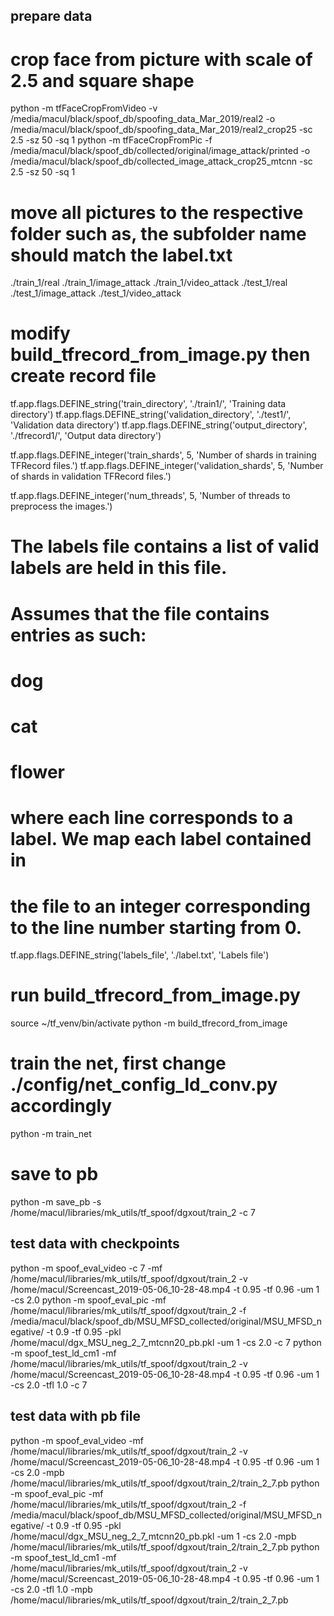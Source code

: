## prepare data

# crop face from picture with scale of 2.5 and square shape
python -m tfFaceCropFromVideo -v /media/macul/black/spoof_db/spoofing_data_Mar_2019/real2 -o /media/macul/black/spoof_db/spoofing_data_Mar_2019/real2_crop25 -sc 2.5 -sz 50 -sq 1
python -m tfFaceCropFromPic -f /media/macul/black/spoof_db/collected/original/image_attack/printed -o /media/macul/black/spoof_db/collected_image_attack_crop25_mtcnn -sc 2.5 -sz 50 -sq 1

# move all pictures to the respective folder such as, the subfolder name should match the label.txt
./train_1/real
./train_1/image_attack
./train_1/video_attack
./test_1/real
./test_1/image_attack
./test_1/video_attack

# modify build_tfrecord_from_image.py then create record file
tf.app.flags.DEFINE_string('train_directory', './train1/',
                           'Training data directory')
tf.app.flags.DEFINE_string('validation_directory', './test1/',
                           'Validation data directory')
tf.app.flags.DEFINE_string('output_directory', './tfrecord1/',
                           'Output data directory')

tf.app.flags.DEFINE_integer('train_shards', 5,
                            'Number of shards in training TFRecord files.')
tf.app.flags.DEFINE_integer('validation_shards', 5,
                            'Number of shards in validation TFRecord files.')

tf.app.flags.DEFINE_integer('num_threads', 5,
                            'Number of threads to preprocess the images.')

# The labels file contains a list of valid labels are held in this file.
# Assumes that the file contains entries as such:
#   dog
#   cat
#   flower
# where each line corresponds to a label. We map each label contained in
# the file to an integer corresponding to the line number starting from 0.
tf.app.flags.DEFINE_string('labels_file', './label.txt', 'Labels file')

# run build_tfrecord_from_image.py
source ~/tf_venv/bin/activate
python -m build_tfrecord_from_image

# train the net, first change ./config/net_config_ld_conv.py accordingly
python -m train_net

# save to pb
python -m save_pb -s /home/macul/libraries/mk_utils/tf_spoof/dgxout/train_2 -c 7

## test data with checkpoints
python -m spoof_eval_video -c 7 -mf /home/macul/libraries/mk_utils/tf_spoof/dgxout/train_2 -v /home/macul/Screencast_2019-05-06_10-28-48.mp4  -t 0.95 -tf 0.96 -um 1 -cs 2.0
python -m spoof_eval_pic -mf /home/macul/libraries/mk_utils/tf_spoof/dgxout/train_2 -f /media/macul/black/spoof_db/MSU_MFSD_collected/original/MSU_MFSD_negative/ -t 0.9 -tf 0.95 -pkl /home/macul/dgx_MSU_neg_2_7_mtcnn20_pb.pkl -um 1 -cs 2.0 -c 7
python -m spoof_test_ld_cm1 -mf /home/macul/libraries/mk_utils/tf_spoof/dgxout/train_2  -v /home/macul/Screencast_2019-05-06_10-28-48.mp4  -t 0.95 -tf 0.96 -um 1 -cs 2.0 -tfl 1.0 -c 7

## test data with pb file
python -m spoof_eval_video -mf /home/macul/libraries/mk_utils/tf_spoof/dgxout/train_2 -v /home/macul/Screencast_2019-05-06_10-28-48.mp4  -t 0.95 -tf 0.96 -um 1 -cs 2.0 -mpb /home/macul/libraries/mk_utils/tf_spoof/dgxout/train_2/train_2_7.pb
python -m spoof_eval_pic -mf /home/macul/libraries/mk_utils/tf_spoof/dgxout/train_2 -f /media/macul/black/spoof_db/MSU_MFSD_collected/original/MSU_MFSD_negative/ -t 0.9 -tf 0.95 -pkl /home/macul/dgx_MSU_neg_2_7_mtcnn20_pb.pkl -um 1 -cs 2.0 -mpb /home/macul/libraries/mk_utils/tf_spoof/dgxout/train_2/train_2_7.pb
python -m spoof_test_ld_cm1 -mf /home/macul/libraries/mk_utils/tf_spoof/dgxout/train_2  -v /home/macul/Screencast_2019-05-06_10-28-48.mp4  -t 0.95 -tf 0.96 -um 1 -cs 2.0 -tfl 1.0 -mpb /home/macul/libraries/mk_utils/tf_spoof/dgxout/train_2/train_2_7.pb

